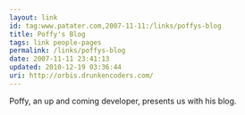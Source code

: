 ```yaml
---
layout: link
id: tag:www.patater.com,2007-11-11:/links/poffys-blog
title: Poffy's Blog
tags: link people-pages
permalink: /links/poffys-blog
date: 2007-11-11 23:41:13
updated: 2010-12-19 03:36:44
uri: http://orbis.drunkencoders.com/
---
```

Poffy, an up and coming developer, presents us with his blog.
